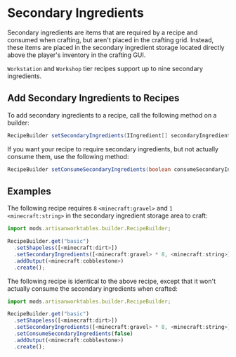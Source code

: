 # Secondary Ingredients

Secondary ingredients are items that are required by a recipe and consumed when crafting, but aren't placed in the crafting grid. Instead, these items are placed in the secondary ingredient storage located directly above the player's inventory in the crafting GUI.

`Workstation` and `Workshop` tier recipes support up to nine secondary ingredients.

## Add Secondary Ingredients to Recipes

To add secondary ingredients to a recipe, call the following method on a builder:

```java
RecipeBuilder setSecondaryIngredients(IIngredient[] secondaryIngredients);
```

If you want your recipe to require secondary ingredients, but not actually consume them, use the following method:

```java
RecipeBuilder setConsumeSecondaryIngredients(boolean consumeSecondaryIngredients);
```

## Examples

The following recipe requires `8` `<minecraft:gravel>` and `1` `<minecraft:string>` in the secondary ingredient storage area to craft:

```js
import mods.artisanworktables.builder.RecipeBuilder;

RecipeBuilder.get("basic")
  .setShapeless([<minecraft:dirt>])
  .setSecondaryIngredients([<minecraft:gravel> * 8, <minecraft:string>])
  .addOutput(<minecraft:cobblestone>)
  .create();
```

The following recipe is identical to the above recipe, except that it won't actually consume the secondary ingredients when crafted:

```js
import mods.artisanworktables.builder.RecipeBuilder;

RecipeBuilder.get("basic")
  .setShapeless([<minecraft:dirt>])
  .setSecondaryIngredients([<minecraft:gravel> * 8, <minecraft:string>])
  .setConsumeSecondaryIngredients(false)
  .addOutput(<minecraft:cobblestone>)
  .create();
```
